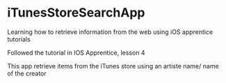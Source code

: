 # iTunesStoreSearchApp
Learning how to retrieve information from the web using iOS apprentice tutorials

Followed the tutorial in IOS Apprentice, lesson 4 

This app retrieve items from the iTunes store using an artiste name/ name of the creator 

